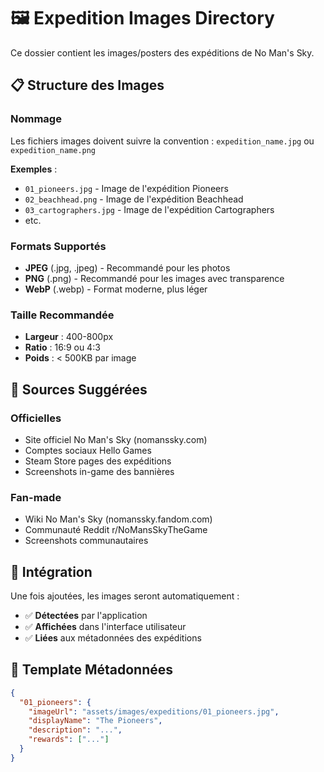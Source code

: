 # 🖼️ Expedition Images Directory

Ce dossier contient les images/posters des expéditions de No Man's Sky.

## 📋 Structure des Images

### Nommage
Les fichiers images doivent suivre la convention : `expedition_name.jpg` ou `expedition_name.png`

**Exemples** :
- `01_pioneers.jpg` - Image de l'expédition Pioneers
- `02_beachhead.png` - Image de l'expédition Beachhead  
- `03_cartographers.jpg` - Image de l'expédition Cartographers
- etc.

### Formats Supportés
- **JPEG** (.jpg, .jpeg) - Recommandé pour les photos
- **PNG** (.png) - Recommandé pour les images avec transparence
- **WebP** (.webp) - Format moderne, plus léger

### Taille Recommandée
- **Largeur** : 400-800px
- **Ratio** : 16:9 ou 4:3
- **Poids** : < 500KB par image

## 🎯 Sources Suggérées

### Officielles
- Site officiel No Man's Sky (nomanssky.com)
- Comptes sociaux Hello Games
- Steam Store pages des expéditions
- Screenshots in-game des bannières

### Fan-made
- Wiki No Man's Sky (nomanssky.fandom.com)
- Communauté Reddit r/NoMansSkyTheGame
- Screenshots communautaires

## 🔧 Intégration

Une fois ajoutées, les images seront automatiquement :
- ✅ **Détectées** par l'application
- ✅ **Affichées** dans l'interface utilisateur
- ✅ **Liées** aux métadonnées des expéditions

## 📝 Template Métadonnées

```json
{
  "01_pioneers": {
    "imageUrl": "assets/images/expeditions/01_pioneers.jpg",
    "displayName": "The Pioneers",
    "description": "...",
    "rewards": ["..."]
  }
}
```